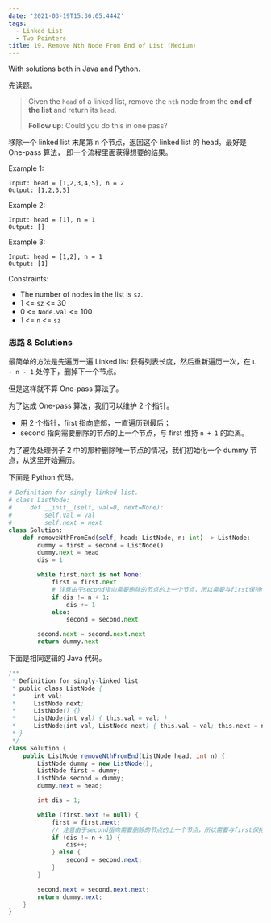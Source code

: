 ```yaml
---
date: '2021-03-19T15:36:05.444Z'
tags:
  - Linked List
  - Two Pointers
title: 19. Remove Nth Node From End of List (Medium)
---
```


With solutions both in Java and Python.

先读题。

> Given the `head` of a linked list, remove the `nth` node from the **end of the list** and return its `head`.
>
> **Follow up**: Could you do this in one pass?

移除一个 linked list 末尾第 n 个节点，返回这个 linked list 的 head。最好是 One-pass 算法， 即一个流程里面获得想要的结果。

Example 1:

```
Input: head = [1,2,3,4,5], n = 2
Output: [1,2,3,5]
```

Example 2:

```
Input: head = [1], n = 1
Output: []
```

Example 3:

```
Input: head = [1,2], n = 1
Output: [1]
```

Constraints:

- The number of nodes in the list is `sz`.
- 1 <= `sz` <= 30
- 0 <= `Node.val` <= 100
- 1 <= `n` <= `sz`

### 思路 & Solutions

最简单的方法是先遍历一遍 Linked list 获得列表长度，然后重新遍历一次，在 `L - n - 1` 处停下，删掉下一个节点。

但是这样就不算 One-pass 算法了。

为了达成 One-pass 算法，我们可以维护 2 个指针。

- 用 2 个指针，first 指向底部，一直遍历到最后；
- second 指向需要删除的节点的上一个节点，与 first 维持 `n + 1` 的距离。

为了避免处理例子 2 中的那种删除唯一节点的情况，我们初始化一个 dummy 节点，从这里开始遍历。

下面是 Python 代码。

```python
# Definition for singly-linked list.
# class ListNode:
#     def __init__(self, val=0, next=None):
#         self.val = val
#         self.next = next
class Solution:
    def removeNthFromEnd(self, head: ListNode, n: int) -> ListNode:
        dummy = first = second = ListNode()
        dummy.next = head
        dis = 1

        while first.next is not None:
            first = first.next
            # 注意由于second指向需要删除的节点的上一个节点，所以需要与first保持n+1的距离
            if dis != n + 1:
                dis += 1
            else:
                second = second.next

        second.next = second.next.next
        return dummy.next
```

下面是相同逻辑的 Java 代码。

```java
/**
 * Definition for singly-linked list.
 * public class ListNode {
 *     int val;
 *     ListNode next;
 *     ListNode() {}
 *     ListNode(int val) { this.val = val; }
 *     ListNode(int val, ListNode next) { this.val = val; this.next = next; }
 * }
 */
class Solution {
    public ListNode removeNthFromEnd(ListNode head, int n) {
        ListNode dummy = new ListNode();
        ListNode first = dummy;
        ListNode second = dummy;
        dummy.next = head;

        int dis = 1;

        while (first.next != null) {
            first = first.next;
            // 注意由于second指向需要删除的节点的上一个节点，所以需要与first保持n+1的距离
            if (dis != n + 1) {
                dis++;
            } else {
                second = second.next;
            }
        }

        second.next = second.next.next;
        return dummy.next;
    }
}
```
